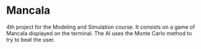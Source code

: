# Mancala
4th project for the Modeling and Simulation course. It consists on a game of Mancala displayed on the terminal.
The AI uses the Monte Carlo method to try to beat the user.
